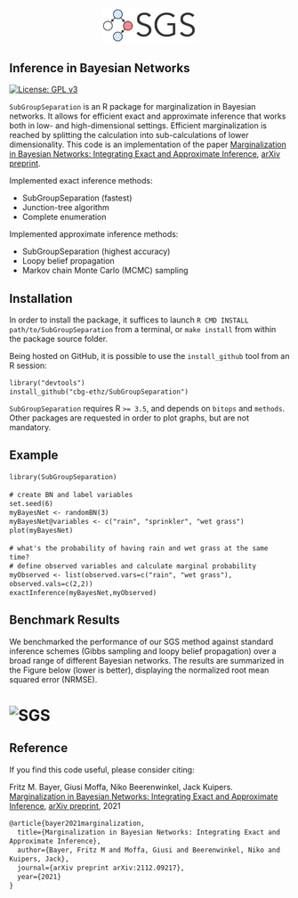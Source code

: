 <div align="center"> 
  <img src="vignettes/figures/sgs_icon.png" width="34%" height="34%">
</div>

Inference in Bayesian Networks
-----------
[![License: GPL v3](https://img.shields.io/badge/License-GPLv3-blue.svg)](https://www.gnu.org/licenses/gpl-3.0)

`SubGroupSeparation` is an R package for marginalization in Bayesian networks. It allows for efficient exact and approximate inference that works both in low- and high-dimensional settings. Efficient marginalization is reached by splitting the calculation into sub-calculations of lower dimensionality. 
This code is an implementation of the paper [Marginalization in Bayesian Networks: Integrating Exact and Approximate Inference](https://arxiv.org/abs/2112.09217), [arXiv preprint](https://arxiv.org/abs/2112.09217).

Implemented exact inference methods: 
- SubGroupSeparation (fastest)
- Junction-tree algorithm
- Complete enumeration

Implemented approximate inference methods:
- SubGroupSeparation (highest accuracy)
- Loopy belief propagation
- Markov chain Monte Carlo (MCMC) sampling


Installation
-----------

In order to install the package, it suffices to launch
`R CMD INSTALL path/to/SubGroupSeparation`
from a terminal, or `make install` from within the package source folder.

Being hosted on GitHub, it is possible to use the `install_github`
tool from an R session:

```{r eval=FALSE}
library("devtools")
install_github("cbg-ethz/SubGroupSeparation")
```

`SubGroupSeparation` requires R `>= 3.5`, and depends on
`bitops` and
`methods`. Other packages are requested in
order to plot graphs, but are not mandatory.


Example 
-------

```{r eval=FALSE}
library(SubGroupSeparation)

# create BN and label variables 
set.seed(6)
myBayesNet <- randomBN(3)
myBayesNet@variables <- c("rain", "sprinkler", "wet grass")
plot(myBayesNet)

# what's the probability of having rain and wet grass at the same time?
# define observed variables and calculate marginal probability
myObserved <- list(observed.vars=c("rain", "wet grass"), observed.vals=c(2,2))
exactInference(myBayesNet,myObserved)
```

Benchmark Results 
-------

We benchmarked the performance of our SGS method against standard inference schemes (Gibbs sampling and loopy belief propagation) over a broad range of different Bayesian networks. The results are summarized in the Figure below (lower is better), displaying the normalized root mean squared error (NRMSE).

# ![SGS](https://github.com/cbg-ethz/SubGroupSeparation/blob/master/vignettes/figures/benchmark.png)

Reference
---------

If you find this code useful, please consider citing:

Fritz M. Bayer, Giusi Moffa, Niko Beerenwinkel, Jack Kuipers. [Marginalization in Bayesian Networks: Integrating Exact and Approximate Inference](https://arxiv.org/abs/2112.09217), [arXiv preprint](https://arxiv.org/abs/2112.09217), 2021

```
@article{bayer2021marginalization,
  title={Marginalization in Bayesian Networks: Integrating Exact and Approximate Inference},
  author={Bayer, Fritz M and Moffa, Giusi and Beerenwinkel, Niko and Kuipers, Jack},
  journal={arXiv preprint arXiv:2112.09217},
  year={2021}
}
```
